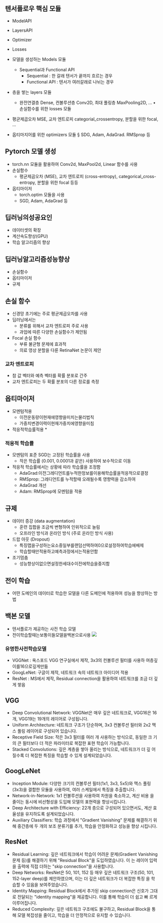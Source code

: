 ## 텐서플로우 핵심 모듈
* ModelAPI
* LayersAPI
* Optimizer
* Losses

* 모델을 생성하는 Models 모듈
	* Sequential과 Functional API
		* Sequential : 한 갈래 텐서가 끝까지 흐르는 경우
		* Functional API : 텐서가 여러갈래로 나뉘는 경우
* 층을 쌓는 layers 모듈
	* 완전연결층 Dense, 컨볼루션층 Conv2D, 최대 풀링층 MaxPooling2D, ... • 손실함수를 위한 losses 모듈
* 평균제곱오차 MSE, 교차 엔트로피 categorial_crossentropy, 분할을 위한 focal, ...
* 옵티마지어를 위한 optimizers 모듈 § SDG, Adam, AdaGrad. RMSprop 등


## Pytorch 모델 생성
* torch.nn 모듈을 활용하여 Conv2d, MaxPool2d, Linear 함수를 사용
* 손실함수
	* 평균제곱오차 (MSE), 교차 엔트로피 (cross-entropy), categorical_cross- entropy, 분할을 위한 focal 등등
* 옵티마이저  
	* torch.optim 모듈을 사용 
	* SGD, Adam, AdaGrad 등

## 딥러닝의성공요인 
* 데이터셋의 확장
* 계산속도향상(GPU) 
* 학습 알고리즘의 향상

## 딥러닝알고리즘성능향상
* 손실함수  
* 옵티마이저
* 규제

## 손실 함수
* 신경망 초기에는 주로 평균제곱오차를 사용
* 딥러닝에서는 
	* 분류를 위해서 교차 엔트로피 주로 사용
	* 과업에 따른 다양한 손실함수가 제안됨
* Focal 손실 함수
	* 부류 불균형 문제에 효과적
	* 의료 영상 분할을 다룬 RetinaNet 논문이 제안
### 교차 엔트로피
* 참 값 벡터와 예측 벡터를 확률 분포로 간주
* 교차 엔트로피는 두 확률 분포의 다른 정로를 측정

## 옵티마이저
* 모멘텀적용 
	* 이전운동량이현재에영향을미치는물리법칙 
	* 가중치변경이력이현재가중치에영향을미침
* 적응적학습률적용
	* 
### 적응적 학습률

* 모멘텀의 표준 SGD는 고정된 학습률을 사용  
	* 작은 학습률 (0.001, 0.0001과 같은) 사용하여 보수적으로 이동
* 적응적 학습률에서는 상황에 따라 학습률을 조정함  
	* AdaGrad:이전그레디언트를누적한정보를이용해학습률을적응적으로결정 
	* RMSprop: 그레디언트를 누적할때 오래될수록 영향력을 감소하여 
	* AdaGrad 개선 
	* Adam: RMSprop에 모멘텀을 적용

## 규제

* 데이터 증강 (data augmentation)  
	* 훈련 집합을 조금씩 변형하여 인위적으로 늘림  
	* 오프라인 방식과 온라인 방식 (주로 온라인 방식 사용)
* 드랍 아웃 (Dropout)  
	* 특징맵을구성하는요소중일부를랜덤선택하여0으로설정하여학습에배제 
	* 학습할때만적용하고예측과정에서는적용안함
* 조기멈춤  
	* 성능향상이없으면설정한세대수이전에학습을중지함

## 전이 학습
* 어떤 도메인의 데이터로 학습한 모델을 다른 도메인에 적용하여 성능을 향상하는 방법


## 백본 모델
* 텐서플로가 제공하는 사전 학습 모델 
* 전이학습할때는보통이들모델을백본으로사용
![](https://i.imgur.com/bu2lkRc.png)

### 유명한사전학습모델
* VGGNet : 옥스포드 VGG 연구실에서 제작, 3x3의 컨볼루션 필터를 사용하 여층깊이를16으로깊게만듦
* GoogLeNet: 구글이 제작, 네트워크 속의 네트워크 아이디어 적용  
* ResNet : MS에서 제작, Residual connection을 활용하여 네트워크를 조금 더 깊게 쌓음

## VGG

* Deep Convolutional Network: VGGNet은 매우 깊은 네트워크로, VGG16은 16 개, VGG19는 19개의 레이어로 구성됩니다.
* Uniform Architecture: 네트워크 구조가 단순하며, 3x3 컨볼루션 필터와 2x2 맥스 풀링 레이어로 구성되어 있습니다.
* Receptive Field Size: 작은 3x3 필터를 여러 개 사용하는 방식으로, 동일한 크 기의 큰 필터보다 더 적은 파라미터로 복잡한 표현 학습이 가능합니다.
* Stacked Convolutions: 깊은 계층을 쌓아 올리는 방식으로, 네트워크가 더 깊 어질수록 더 복잡한 특징을 학습할 수 있게 설계되었습니다.

## GoogLeNet
* Inception Module: 다양한 크기의 컨볼루션 필터(1x1, 3x3, 5x5)와 맥스 풀링 (3x3)을 결합한 모듈을 사용하여, 여러 스케일에서 특징을 추출합니다.
* Network-in-Network: 1x1 컨볼루션을 사용하여 차원을 축소하고, 계산 비용 을 줄이는 동시에 비선형성을 도입해 모델의 표현력을 향상시킵니다.
* Deep Architecture with Efficiency: 22개 층으로 구성되어 있으면서도, 계산 효율성을 유지하도록 설계되었습니다.
* Auxiliary Classifiers: 학습 과정에서 "Gradient Vanishing" 문제를 해결하기 위 해 중간층에 두 개의 보조 분류기를 추가, 학습을 안정화하고 성능을 향상 시킵니다.

## ResNet
- Residual Learning: 깊은 네트워크에서 학습이 어려운 문제(Gradient Vanishing 문제 등)를 해결하기 위해 "Residual Block"을 도입하였습니다. 이 는 레이어 입력을 출력에 직접 더하는 "skip connection"을 사용합니다. 
- Deep Networks: ResNet은 50, 101, 152 등 매우 깊은 네트워크 구조(50, 101, 152-layer deep)를 제안하였으며, 이는 더 깊은 네트워크가 더 복잡한 특징 을 학습할 수 있음을 보여주었습니다. 
- Identity Mapping: Residual Block에서 추가된 skip connection은 신호가 그대로 전달되는 "identity mapping"을 제공합니다. 이를 통해 학습이 더 쉽고 빠 르게 이루어집니다. 
- Reduced Complexity: 깊은 네트워크 구조에도 불구하고, Residual Block을 통 해 모델 복잡성을 줄이고, 학습을 더 안정적으로 유지할 수 있습니다.


